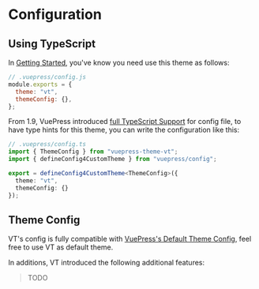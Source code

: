 # Configuration

## Using TypeScript

In [Getting Started](./getting-started.md), you've know you need use this theme as follows:

```js
// .vuepress/config.js
module.exports = {
  theme: "vt",
  themeConfig: {},
};
```

From 1.9, VuePress introduced [full TypeScript Support](https://github.com/vuejs/vuepress/releases/tag/v1.9.0) for config file, to have type hints for this theme, you can write the configuration like this:

```ts
// .vuepress/config.ts
import { ThemeConfig } from "vuepress-theme-vt";
import { defineConfig4CustomTheme } from "vuepress/config";

export = defineConfig4CustomTheme<ThemeConfig>({
  theme: "vt",
  themeConfig: {}
});
```

## Theme Config

VT's config is fully compatible with [VuePress's Default Theme Config](https://vuepress.vuejs.org/theme/default-theme-config.html), feel free to use VT as default theme.

In additions, VT introduced the following additional features:

> TODO

